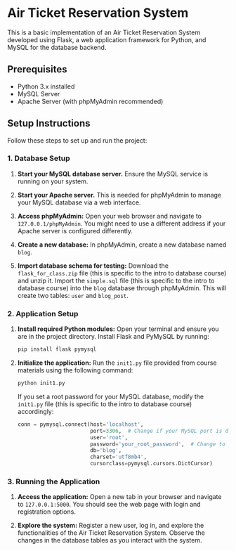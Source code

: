 # Air Ticket Reservation System

This is a basic implementation of an Air Ticket Reservation System developed using Flask, a web application framework for Python, and MySQL for the database backend.

## Prerequisites

- Python 3.x installed
- MySQL Server
- Apache Server (with phpMyAdmin recommended)

## Setup Instructions

Follow these steps to set up and run the project:

### 1. Database Setup

1. **Start your MySQL database server.** Ensure the MySQL service is running on your system.

2. **Start your Apache server.** This is needed for phpMyAdmin to manage your MySQL database via a web interface.

3. **Access phpMyAdmin:** Open your web browser and navigate to `127.0.0.1/phpMyAdmin`. You might need to use a different address if your Apache server is configured differently.

4. **Create a new database:** In phpMyAdmin, create a new database named `blog`.

5. **Import database schema for testing:** Download the `flask_for_class.zip` file (this is specific to the intro to database course) and unzip it. Import the `simple.sql` file (this is specific to the intro to database course) into the `blog` database through phpMyAdmin. This will create two tables: `user` and `blog_post`.

### 2. Application Setup

1. **Install required Python modules:** Open your terminal and ensure you are in the project directory. Install Flask and PyMySQL by running:

   ```bash
   pip install flask pymysql
   ```

2. **Initialize the application:** Run the `init1.py` file provided from course materials using the following command:

   ```bash
   python init1.py
   ```

   If you set a root password for your MySQL database, modify the `init1.py` file (this is specific to the intro to database course) accordingly:

   ```python
   conn = pymysql.connect(host='localhost',
                          port=3306,  # Change if your MySQL port is different
                          user='root',
                          password='your_root_password',  # Change to your MySQL root password
                          db='blog',
                          charset='utf8mb4',
                          cursorclass=pymysql.cursors.DictCursor)
   ```

### 3. Running the Application

1. **Access the application:** Open a new tab in your browser and navigate to `127.0.0.1:5000`. You should see the web page with login and registration options.

2. **Explore the system:** Register a new user, log in, and explore the functionalities of the Air Ticket Reservation System. Observe the changes in the database tables as you interact with the system.
